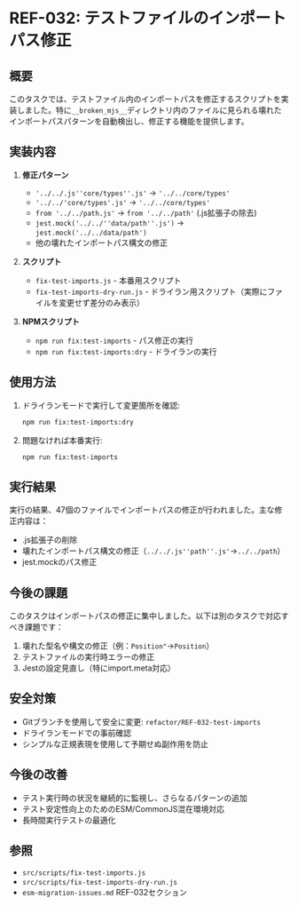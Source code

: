 # REF-032: テストファイルのインポートパス修正

## 概要

このタスクでは、テストファイル内のインポートパスを修正するスクリプトを実装しました。特に`__broken_mjs__`ディレクトリ内のファイルに見られる壊れたインポートパスパターンを自動検出し、修正する機能を提供します。

## 実装内容

1. **修正パターン**
   - `'../../.js''core/types''.js'` → `'../../core/types'`
   - `'../../'core/types'.js'` → `'../../core/types'`
   - `from '../../path.js'` → `from '../../path'` (.js拡張子の除去)
   - `jest.mock('../../''data/path''.js')` → `jest.mock('../../data/path')`
   - 他の壊れたインポートパス構文の修正

2. **スクリプト**
   - `fix-test-imports.js` - 本番用スクリプト
   - `fix-test-imports-dry-run.js` - ドライラン用スクリプト（実際にファイルを変更せず差分のみ表示）

3. **NPMスクリプト**
   - `npm run fix:test-imports` - パス修正の実行
   - `npm run fix:test-imports:dry` - ドライランの実行

## 使用方法

1. ドライランモードで実行して変更箇所を確認:
   ```bash
   npm run fix:test-imports:dry
   ```

2. 問題なければ本番実行:
   ```bash
   npm run fix:test-imports
   ```

## 実行結果

実行の結果、47個のファイルでインポートパスの修正が行われました。主な修正内容は：

- .js拡張子の削除
- 壊れたインポートパス構文の修正（`../../.js''path''.js'`→`../../path`）
- jest.mockのパス修正

## 今後の課題

このタスクはインポートパスの修正に集中しました。以下は別のタスクで対応すべき課題です：

1. 壊れた型名や構文の修正（例：`Position"`→`Position`）
2. テストファイルの実行時エラーの修正
3. Jestの設定見直し（特にimport.meta対応）

## 安全対策

- Gitブランチを使用して安全に変更: `refactor/REF-032-test-imports`
- ドライランモードでの事前確認
- シンプルな正規表現を使用して予期せぬ副作用を防止

## 今後の改善

- テスト実行時の状況を継続的に監視し、さらなるパターンの追加
- テスト安定性向上のためのESM/CommonJS混在環境対応
- 長時間実行テストの最適化

## 参照

- `src/scripts/fix-test-imports.js`
- `src/scripts/fix-test-imports-dry-run.js`
- `esm-migration-issues.md` REF-032セクション 